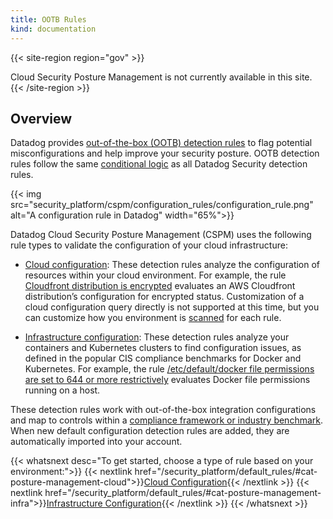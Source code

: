 ```yaml
---
title: OOTB Rules
kind: documentation
---
```


{{< site-region region="gov" >}}
<div class="alert alert-warning">
Cloud Security Posture Management is not currently available in this site.
</div>
{{< /site-region >}}

## Overview

Datadog provides [out-of-the-box (OOTB) detection rules][1] to flag potential misconfigurations and help improve your security posture. OOTB detection rules follow the same [conditional logic][2] as all Datadog Security detection rules.

{{< img src="security_platform/cspm/configuration_rules/configuration_rule.png" alt="A configuration rule in Datadog" width="65%">}}

Datadog Cloud Security Posture Management (CSPM) uses the following rule types to validate the configuration of your cloud infrastructure:

- [Cloud configuration][1]: These detection rules analyze the configuration of resources within your cloud environment. For example, the rule [Cloudfront distribution is encrypted][3] evaluates an AWS Cloudfront distribution’s configuration for encrypted status. Customization of a cloud configuration query directly is not supported at this time, but you can customize how you environment is [scanned][4] for each rule.

- [Infrastructure configuration][5]: These detection rules analyze your containers and Kubernetes clusters to find configuration issues, as defined in the popular CIS compliance benchmarks for Docker and Kubernetes. For example, the rule [/etc/default/docker file permissions are set to 644 or more restrictively][6] evaluates Docker file permissions running on a host.

These detection rules work with out-of-the-box integration configurations and map to controls within a [compliance framework or industry benchmark][4]. When new default configuration detection rules are added, they are automatically imported into your account.

{{< whatsnext desc="To get started, choose a type of rule based on your environment:">}}
  {{< nextlink href="/security_platform/default_rules/#cat-posture-management-cloud">}}<u>Cloud Configuration</u>{{< /nextlink >}}
  {{< nextlink href="/security_platform/default_rules/#cat-posture-management-infra">}}<u>Infrastructure Configuration</u>{{< /nextlink >}}
{{< /whatsnext >}}

[1]: /security/default_rules/#cat-posture-management-cloud
[2]: /security/detection_rules/
[3]: https://docs.datadoghq.com/security_monitoring/default_rules/aws-cloudfront-distributions-encrypted/
[4]: /security/cspm/frameworks_and_benchmarks
[5]: /security/default_rules/#cat-posture-management-infra
[6]: https://docs.datadoghq.com/security_monitoring/default_rules/cis-docker-1.2.0-3.22/